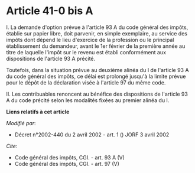 # Article 41-0 bis A

I. La demande d'option prévue à l'article 93 A du code général des impôts, établie sur papier libre, doit parvenir, en simple
exemplaire, au service des impôts dont dépend le lieu d'exercice de la profession ou le principal établissement du demandeur,
avant le 1er février de la première année au titre de laquelle l'impôt sur le revenu est établi conformément aux dispositions
de l'article 93 A précité. 

Toutefois, dans la situation prévue au deuxième alinéa du I de l'article 93 A du code général des impôts, ce délai est
prolongé jusqu'à la limite prévue pour le dépôt de la déclaration visée à l'article 97 du même code. 

II. Les contribuables renoncent au bénéfice des dispositions de l'article 93 A du code précité selon les modalités fixées au
premier alinéa du I.

**Liens relatifs à cet article**

_Modifié par_:

  - Décret n°2002-440 du 2 avril 2002 - art. 1 () JORF 3 avril 2002

_Cite_:

  - Code général des impôts, CGI. - art. 93 A (V)
  - Code général des impôts, CGI. - art. 97 (V)
